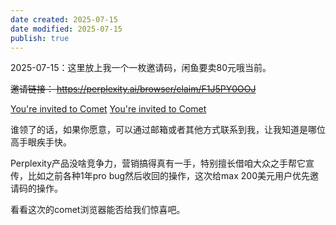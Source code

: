 ```yaml
---
date created: 2025-07-15
date modified: 2025-07-15
publish: true
---
```


2025-07-15：这里放上我一个一枚邀请码，闲鱼要卖80元哦当前。

~~邀请链接： https://perplexity.ai/browser/claim/F1J5PY0OOJ~~

[You're invited to Comet](https://perplexity.ai/browser/claim/H586GGTNI6)
[You're invited to Comet](https://perplexity.ai/browser/claim/X70C1NHG8L)

谁领了的话，如果你愿意，可以通过邮箱或者其他方式联系到我，让我知道是哪位高手眼疾手快。

Perplexity产品没啥竞争力，营销搞得真有一手，特别擅长借咱大众之手帮它宣传，比如之前各种1年pro bug然后收回的操作，这次给max 200美元用户优先邀请码的操作。

看看这次的comet浏览器能否给我们惊喜吧。
